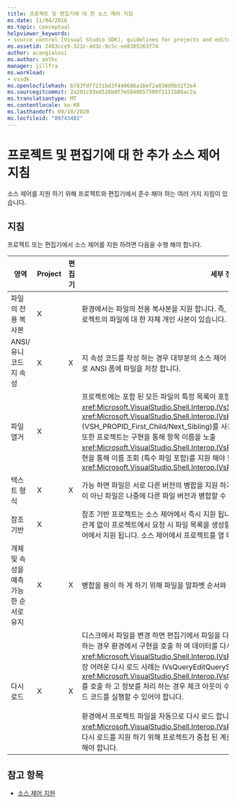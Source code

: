 ```yaml
---
title: 프로젝트 및 편집기에 대 한 소스 제어 지침
ms.date: 11/04/2016
ms.topic: conceptual
helpviewer_keywords:
- source control [Visual Studio SDK], guidelines for projects and editors
ms.assetid: 2483cce5-321c-4d3c-9c5c-ee8385263f74
author: acangialosi
ms.author: anthc
manager: jillfra
ms.workload:
- vssdk
ms.openlocfilehash: b783fdf7231bd3f440686a1bef2a038d9b32f2e4
ms.sourcegitcommit: 2a201c93ed526b0f7e5848657500f1111b08ac2a
ms.translationtype: MT
ms.contentlocale: ko-KR
ms.lasthandoff: 09/10/2020
ms.locfileid: "89743402"
---
```

# <a name="additional-source-control-guidelines-for-projects-and-editors"></a>프로젝트 및 편집기에 대 한 추가 소스 제어 지침
소스 제어를 지원 하기 위해 프로젝트와 편집기에서 준수 해야 하는 여러 가지 지침이 있습니다.

## <a name="guidelines"></a>지침
 프로젝트 또는 편집기에서 소스 제어를 지원 하려면 다음을 수행 해야 합니다.

|영역|Project|편집기|세부 정보|
|----------|-------------|------------|-------------|
|파일의 전용 복사본|X||환경에서는 파일의 전용 복사본을 지원 합니다. 즉, 프로젝트에 참여 하는 각 사용자에 게는 해당 프로젝트의 파일에 대 한 자체 개인 사본이 있습니다.|
|ANSI/유니코드 지 속성|X|X|지 속성 코드를 작성 하는 경우 대부분의 소스 제어 프로그램에서 현재 유니코드를 지원 하지 않으므로 ANSI 폼에 파일을 저장 합니다.|
|파일 열거|X||프로젝트에는 포함 된 모든 파일의 특정 목록이 포함 되어야 하며 <xref:Microsoft.VisualStudio.Shell.Interop.IVsSccProject2> 또는 <xref:Microsoft.VisualStudio.Shell.Interop.IVsHierarchy.GetProperty%2A> (VSH_PROPID_First_Child/Next_Sibling)를 사용 하 여 파일 목록을 열거할 수 있어야 합니다. 또한 프로젝트는 구현을 통해 항목 이름을 노출 <xref:Microsoft.VisualStudio.Shell.Interop.IVsProject.GetMkDocument%2A> 하 고 해당 구현을 통해 이름 조회 (특수 파일 포함)를 지원 해야 합니다 <xref:Microsoft.VisualStudio.Shell.Interop.IVsProject.IsDocumentInProject%2A> .|
|텍스트 형식|X|X|가능 하면 파일은 서로 다른 버전의 병합을 지원 하기 위해 텍스트 형식 이어야 합니다. 텍스트 형식이 아닌 파일은 나중에 다른 파일 버전과 병합할 수 없습니다. 기본 텍스트 형식은 XML입니다.|
|참조 기반|X||참조 기반 프로젝트는 소스 제어에서 즉시 지원 됩니다. 그러나 해당 파일이 디스크에 있는지 여부에 관계 없이 프로젝트에서 요청 시 파일 목록을 생성할 수 있는 한, 디렉터리 기반 프로젝트도 소스 제어에서 지원 됩니다. 소스 제어에서 프로젝트를 열 때 프로젝트 파일은 파일 앞에 먼저 있습니다.|
|개체 및 속성을 예측 가능한 순서로 유지|X|X|병합을 용이 하 게 하기 위해 파일을 알파벳 순서와 같은 예측 가능한 순서로 유지 합니다.|
|다시 로드|X|X|디스크에서 파일을 변경 하면 편집기에서 파일을 다시 로드할 수 있어야 합니다. 소스 제어에 참여 하는 경우 환경에서 구현을 호출 하 여 데이터를 다시 로드 합니다 <xref:Microsoft.VisualStudio.Shell.Interop.IVsPersistDocData2.ReloadDocData%2A> . 가장 어려운 다시 로드 사례는 IVsQueryEditQuerySave:: <xref:Microsoft.VisualStudio.Shell.Interop.IVsQueryEditQuerySave2.QueryEditFiles%2A> 를 호출 하 고 정보를 처리 하는 경우 체크 아웃이 수행 되는 경우입니다. 그러나이 경우에는 다시 로드 코드를 실행할 수 있어야 합니다.<br /><br /> 환경에서 프로젝트 파일을 자동으로 다시 로드 합니다. 그러나 <xref:Microsoft.VisualStudio.Shell.Interop.IVsPersistHierarchyItem2> 중첩 된 프로젝트 파일 다시 로드를 지원 하기 위해 프로젝트가 중첩 된 계층 구조를 포함 하는 경우에는 프로젝트를 구현 해야 합니다.|

## <a name="see-also"></a>참고 항목
- [소스 제어 지원](../../extensibility/internals/supporting-source-control.md)

